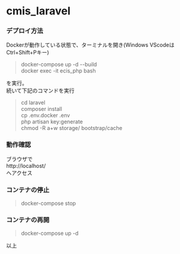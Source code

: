 # cmis_laravel

### デプロイ方法
Dockerが動作している状態で、ターミナルを開き(Windows VScodeは Ctrl+Shift+Pキー)  

> docker-compose up -d --build  
docker exec -it ecis_php bash  

を実行。  
続いて下記のコマンドを実行

> cd laravel  
composer install  
cp .env.docker .env  
php artisan key:generate  
chmod -R a+w storage/ bootstrap/cache  

### 動作確認
ブラウザで  
http://localhost/  
へアクセス

### コンテナの停止
> docker-compose stop

### コンテナの再開
> docker-compose up -d
  
以上
